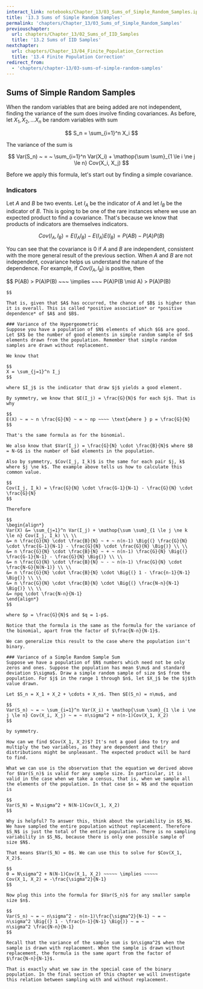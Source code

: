 ```yaml
---
interact_link: notebooks/Chapter_13/03_Sums_of_Simple_Random_Samples.ipynb
title: '13.3 Sums of Simple Random Samples'
permalink: 'chapters/Chapter_13/03_Sums_of_Simple_Random_Samples'
previouschapter:
  url: chapters/Chapter_13/02_Sums_of_IID_Samples
  title: '13.2 Sums of IID Samples'
nextchapter:
  url: chapters/Chapter_13/04_Finite_Population_Correction
  title: '13.4 Finite Population Correction'
redirect_from:
  - 'chapters/chapter-13/03-sums-of-simple-random-samples'
---
```


## Sums of Simple Random Samples


When the random variables that are being added are not independent, finding the variance of the sum does involve finding covariances. As before, let $X_1, X_2, \ldots X_n$ be random variables with sum

$$
S_n = \sum_{i=1}^n X_i
$$

The variance of the sum is

$$
Var(S_n) ~ = ~ \sum_{i=1}^n Var(X_i) + \mathop{\sum \sum}_{1 \le i \ne j \le n} Cov(X_i, X_j)
$$

Before we apply this formula, let's start out by finding a simple covariance.

### Indicators
Let $A$ and $B$ be two events. Let $I_A$ be the indicator of $A$ and let $I_B$ be the indicator of  $B$. This is going to be one of the rare instances where we use an expected product to find a covariance. That's because we know that products of indicators are themselves indicators.

$$
Cov(I_A, I_B) = E(I_AI_B) - E(I_A)E(I_B) = P(AB) - P(A)P(B)
$$

You can see that the covariance is 0 if $A$ and $B$ are independent, consistent with the more general result of the previous section. When $A$ and $B$ are not independent, covariance helps us understand the nature of the dependence. For example, if $Cov(I_A, I_B)$ is positive, then

$$
P(AB) > P(A)P(B) ~~~ \implies ~~~ P(A)P(B \mid A) > P(A)P(B)
~~~ \implies ~~~ P(B \mid A) > P(B)
$$

That is, given that $A$ has occurred, the chance of $B$ is higher than it is overall. This is called *positive association* or *positive dependence* of $A$ and $B$.

### Variance of the Hypergeometric
Suppose you have a population of $N$ elements of which $G$ are good. Let $X$ be the number of good elements in simple random sample of $n$ elements drawn from the population. Remember that simple random samples are drawn without replacement.

We know that

$$
X = \sum_{j=1}^n I_j
$$

where $I_j$ is the indicator that draw $j$ yields a good element. 

By symmetry, we know that $E(I_j) = \frac{G}{N}$ for each $j$. That is why

$$
E(X) ~ = ~ n \frac{G}{N} ~ = ~ np ~~~~ \text{where } p = \frac{G}{N}
$$

That's the same formula as for the binomial.

We also know that $Var(I_j) = \frac{G}{N} \cdot \frac{B}{N}$ where $B = N-G$ is the number of bad elements in the population.

Also by symmetry, $Cov(I_j, I_k)$ is the same for each pair $j, k$ where $j \ne k$. The example above tells us how to calculate this common value.

$$
Cov(I_j, I_k) = \frac{G}{N} \cdot \frac{G-1}{N-1} - \frac{G}{N} \cdot \frac{G}{N}
$$

Therefore

$$
\begin{align*}
Var(X) &= \sum_{j=1}^n Var(I_j) + \mathop{\sum \sum}_{1 \le j \ne k \le n} Cov(I_j, I_k) \\ \\
&= n \frac{G}{N} \cdot \frac{B}{N} ~ + ~ n(n-1) \Big{(} \frac{G}{N} \cdot \frac{G-1}{N-1} - \frac{G}{N} \cdot \frac{G}{N} \Big{)} \\ \\
&= n \frac{G}{N} \cdot \frac{B}{N} ~ + ~ n(n-1) \frac{G}{N} \Big{(} \frac{G-1}{N-1} - \frac{G}{N} \Big{)} \\ \\
&= n \frac{G}{N} \cdot \frac{B}{N} ~ - ~ n(n-1) \frac{G}{N} \cdot \frac{N-G}{N(N-1)} \\ \\
&= n \frac{G}{N} \cdot \frac{B}{N} \cdot \Big{(} 1 - \frac{n-1}{N-1} \Big{)} \\ \\
&= n \frac{G}{N} \cdot \frac{B}{N} \cdot \Big{(} \frac{N-n}{N-1} \Big{)} \\ \\
&= npq \cdot \frac{N-n}{N-1}
\end{align*}
$$

where $p = \frac{G}{N}$ and $q = 1-p$. 

Notice that the formula is the same as the formula for the variance of the binomial, apart from the factor of $\frac{N-n}{N-1}$.

We can generalize this result to the case where the population isn't binary.

### Variance of a Simple Random Sample Sum
Suppose we have a population of $N$ numbers which need not be only zeros and ones. Suppose the population has mean $\mu$ and standard deviation $\sigma$. Draw a simple random sample of size $n$ from the population. For $j$ in the range 1 through $n$, let $X_j$ be the $j$th value drawn.

Let $S_n = X_1 + X_2 + \cdots + X_n$. Then $E(S_n) = n\mu$, and 

$$
Var(S_n) ~ = ~ \sum_{i=1}^n Var(X_i) + \mathop{\sum \sum}_{1 \le i \ne j \le n} Cov(X_i, X_j) ~ = ~ n\sigma^2 + n(n-1)Cov(X_1, X_2)
$$

by symmetry.

How can we find $Cov(X_1, X_2)$? It's not a good idea to try and multiply the two variables, as they are dependent and their distributions might be unpleasant. The expected product will be hard to find.

What we can use is the observation that the equation we derived above for $Var(S_n)$ is valid for any sample size. In particular, it is valid in the case when we take a census, that is, when we sample all the elements of the population. In that case $n = N$ and the equation is

$$
Var(S_N) = N\sigma^2 + N(N-1)Cov(X_1, X_2)
$$

Why is helpful? To answer this, think about the variability in $S_N$. We have sampled the entire population without replacement. Therefore $S_N$ is just the total of the entire population. There is no sampling variability in $S_N$, because there is only one possible sample of size $N$.

That means $Var(S_N) = 0$. We can use this to solve for $Cov(X_1, X_2)$.

$$
0 = N\sigma^2 + N(N-1)Cov(X_1, X_2) ~~~~~ \implies ~~~~~
Cov(X_1, X_2) = -\frac{\sigma^2}{N-1}
$$

Now plug this into the formula for $Var(S_n)$ for any smaller sample size $n$.

$$
Var(S_n) ~ = ~ n\sigma^2 - n(n-1)\frac{\sigma^2}{N-1} ~ = ~
n\sigma^2 \Big{(} 1 - \frac{n-1}{N-1} \Big{)} ~ = ~
n\sigma^2 \frac{N-n}{N-1}
$$

Recall that the variance of the sample sum is $n\sigma^2$ when the sample is drawn with replacement. When the sample is drawn without replacement, the formula is the same apart from the factor of $\frac{N-n}{N-1}$. 

That is exactly what we saw in the special case of the binary population. In the final section of this chapter we will investigate this relation between sampling with and without replacement.
